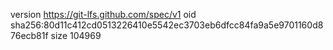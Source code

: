 version https://git-lfs.github.com/spec/v1
oid sha256:80d11c412cd0513226410e5542ec3703eb6dfcc84fa9a5e9701160d876ecb81f
size 104969
